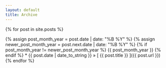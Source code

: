 ```yaml
---
layout: default
title: Archive
---
```



{% for post in site.posts %}
<div>
  {% assign post_month_year = post.date | date: "%B %Y" %}
  {% assign newer_post_month_year = post.next.date | date: "%B %Y" %}
  {% if post_month_year != newer_post_month_year %}
    {{ post_month_year }}      
  {% endif %}
</h3>
  * {{ post.date | date_to_string }} &raquo; [ {{ post.title }} ]({{ post.url }})
{% endfor %}
